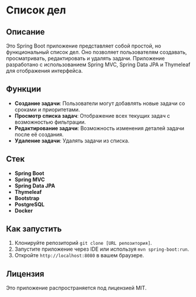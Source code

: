 # Список дел

## Описание
Это Spring Boot приложение представляет собой простой, но функциональный список дел. Оно позволяет пользователям создавать, просматривать, редактировать и удалять задачи. Приложение разработано с использованием Spring MVC, Spring Data JPA и Thymeleaf для отображения интерфейса.

## Функции
- **Создание задачи**: Пользователи могут добавлять новые задачи со сроками и приоритетами.
- **Просмотр списка задач**: Отображение всех текущих задач с возможностью фильтрации.
- **Редактирование задачи**: Возможность изменения деталей задачи после её создания.
- **Удаление задачи**: Удалять задачи из списка.

## Стек
- **Spring Boot**
- **Spring MVC**
- **Spring Data JPA**
- **Thymeleaf**
- **Bootstrap**
- **PostgreSQL**
- **Docker**

## Как запустить
1. Клонируйте репозиторий `git clone [URL репозитория]`.
2. Запустите приложение через IDE или используя `mvn spring-boot:run`.
3. Откройте `http://localhost:8080` в вашем браузере.

## Лицензия
Это приложение распространяется под лицензией MIT.
